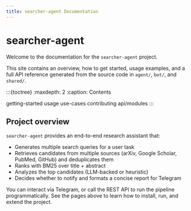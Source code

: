 ```yaml
---
title: searcher-agent Documentation
---
```


# searcher-agent

Welcome to the documentation for the `searcher-agent` project.

This site contains an overview, how to get started, usage examples, and a full
API reference generated from the source code in `agent/`, `bot/`, and `shared/`.

:::{toctree}
:maxdepth: 2
:caption: Contents

getting-started
usage
use-cases
contributing
api/modules
:::

## Project overview

`searcher-agent` provides an end-to-end research assistant that:

- Generates multiple search queries for a user task
- Retrieves candidates from multiple sources (arXiv, Google Scholar, PubMed, GitHub) and deduplicates them
- Ranks with BM25 over title + abstract
- Analyzes the top candidates (LLM-backed or heuristic)
- Decides whether to notify and formats a concise report for Telegram

You can interact via Telegram, or call the REST API to run the pipeline
programmatically. See the pages above to learn how to install, run, and extend
the project.


